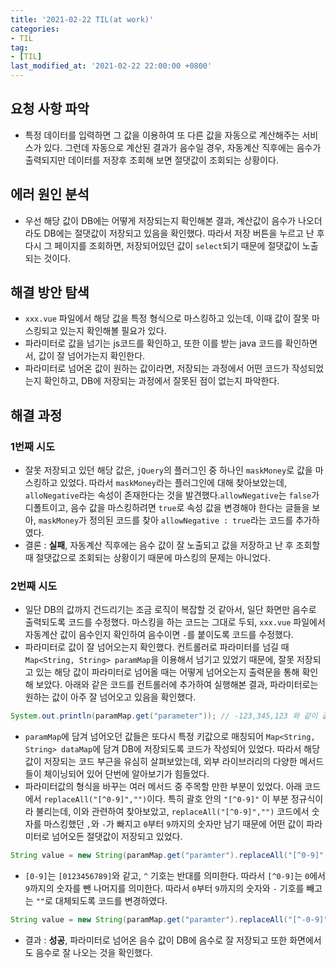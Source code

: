 ```yaml
---
title: '2021-02-22 TIL(at work)'
categories:
- TIL
tag:
- [TIL]
last_modified_at: '2021-02-22 22:00:00 +0800'
---
```


## 요청 사항 파악
- 특정 데이터를 입력하면 그 값을 이용하여 또 다른 값을 자동으로 계산해주는 서비스가 있다. 그런데 자동으로 계산된 결과가 음수일 경우, 자동계산 직후에는 음수가 출력되지만 데이터를 저장후 조회해 보면 절댓값이 조회되는 상황이다.

## 에러 원인 분석
- 우선 해당 값이 DB에는 어떻게 저장되는지 확인해본 결과, 계산값이 음수가 나오더라도 DB에는 절댓값이 저장되고 있음을 확인했다. 따라서 저장 버튼을 누르고 난 후 다시 그 페이지를 조회하면, 저장되어있던 값이 `select`되기 때문에 절댓값이 노출되는 것이다.

## 해결 방안 탐색
- `xxx.vue` 파일에서 해당 값을 특정 형식으로 마스킹하고 있는데, 이때 값이 잘못 마스킹되고 있는지 확인해볼 필요가 있다.
- 파라미터로 값을 넘기는 js코드를 확인하고, 또한 이를 받는 java 코드를 확인하면서, 값이 잘 넘어가는지 확인한다.
- 파라미터로 넘어온 값이 원하는 값이라면, 저장되는 과정에서 어떤 코드가 작성되었는지 확인하고, DB에 저장되는 과정에서 잘못된 점이 없는지 파악한다.

## 해결 과정
### 1번째 시도
- 잘못 저장되고 있던 해당 값은, `jQuery`의 플러그인 중 하나인 `maskMoney`로 값을 마스킹하고 있었다. 따라서 `maskMoney`라는 플러그인에 대해 찾아보았는데, `alloNegative`라는 속성이 존재한다는 것을 발견했다.`allowNegative`는 `false`가 디폴트이고, 음수 값을 마스킹하려면 `true`로 속성 값을 변경해야 한다는 글들을 보아, `maskMoney`가 정의된 코드를 찾아 `allowNegative : true`라는 코드를 추가하였다.  
- 결론 : **실패**, 자동계산 직후에는 음수 값이 잘 노출되고 값을 저장하고 난 후 조회할 때 절댓값으로 조회되는 상황이기 때문에 마스킹의 문제는 아니었다.

### 2번째 시도
- 일단 DB의 값까지 건드리기는 조금 로직이 복잡할 것 같아서, 일단 화면만 음수로 출력되도록 코드를 수정했다. 마스킹을 하는 코드는 그대로 두되, `xxx.vue` 파일에서 자동계산 값이 음수인지 확인하여 음수이면 `-`를 붙이도록 코드를 수정했다. 
- 파라미터로 값이 잘 넘어오는지 확인했다. 컨트롤러로 파라미터를 넘길 때 `Map<String, String> paramMap`을 이용해서 넘기고 있었기 때문에, 잘못 저장되고 있는 해당 값이 파라미터로 넘어올 때는 어떻게 넘어오는지 출력문을 통해 확인해 보았다. 아래와 같은 코드를 컨트롤러에 추가하여 실행해본 결과, 파라미터로는 원하는 값이 아주 잘 넘어오고 있음을 확인했다.
  
```java
System.out.println(paramMap.get("parameter")); // -123,345,123 와 같이 값이 넘어옴
```

- `paramMap`에 담겨 넘어오던 값들은 또다시 특정 키값으로 매칭되어 `Map<String, String> dataMap`에 담겨 DB에 저장되도록 코드가 작성되어 있었다. 따라서 해당 값이 저장되는 코드 부근을 유심히 살펴보았는데, 외부 라이브러리의 다양한 메서드들이 체이닝되어 있어 단번에 알아보기가 힘들었다. 
-  파라미터값의 형식을 바꾸는 여러 메서드 중 주목할 만한 부분이 있었다. 아래 코드에서 `replaceAll("[^0-9]","")`이다. 특히 괄호 안의 `"[^0-9]"` 이 부분 정규식이라 불리는데, 이와 관련하여 찾아보았고, `replaceAll("[^0-9]","")` 코드에서 숫자를 마스킹했던 `,`와 `-`가 빠지고 `0`부터 `9`까지의 숫자만 남기 때문에 어떤 값이 파라미터로 넘어오든 절댓값이 저장되고 있었다.

```java
String value = new String(paramMap.get("paramter").replaceAll("[^0-9]",""));
```

- `[0-9]`는 `[0123456789]`와 같고, `^` 기호는 반대를 의미한다. 따라서 `[^0-9]`는 `0`에서 `9`까지의 숫자를 뺀 나머지를 의미한다. 따라서 `0`부터 `9`까지의 숫자와 `-` 기호를 빼고는 `""`로 대체되도록 코드를 변경하였다.
  
 ```java
String value = new String(paramMap.get("paramter").replaceAll("[^-0-9]",""));
```

- 결과 : **성공**, 파라미터로 넘어온 음수 값이 DB에 음수로 잘 저장되고 또한 화면에서도 음수로 잘 나오는 것을 확인했다.